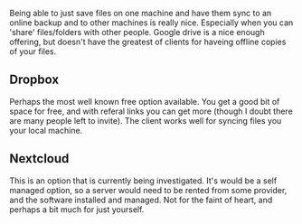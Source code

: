 Being able to just save files on one machine and have them sync to an online backup and to other machines is really nice. Especially when you can 'share' files/folders with other people. Google drive is a nice enough offering, but doesn't have the greatest of clients for haveing offline copies of your files.

## Dropbox

Perhaps the most well known free option available. You get a good bit of space for free, and with referal links you can get more (though I doubt there are many people left to invite). The client works well for syncing files you your local machine. 

## Nextcloud

This is an option that is currently being investigated. It's would be a self managed option, so a server would need to be rented from some provider, and the software installed and managed. Not for the faint of heart, and perhaps a bit much for just yourself.
